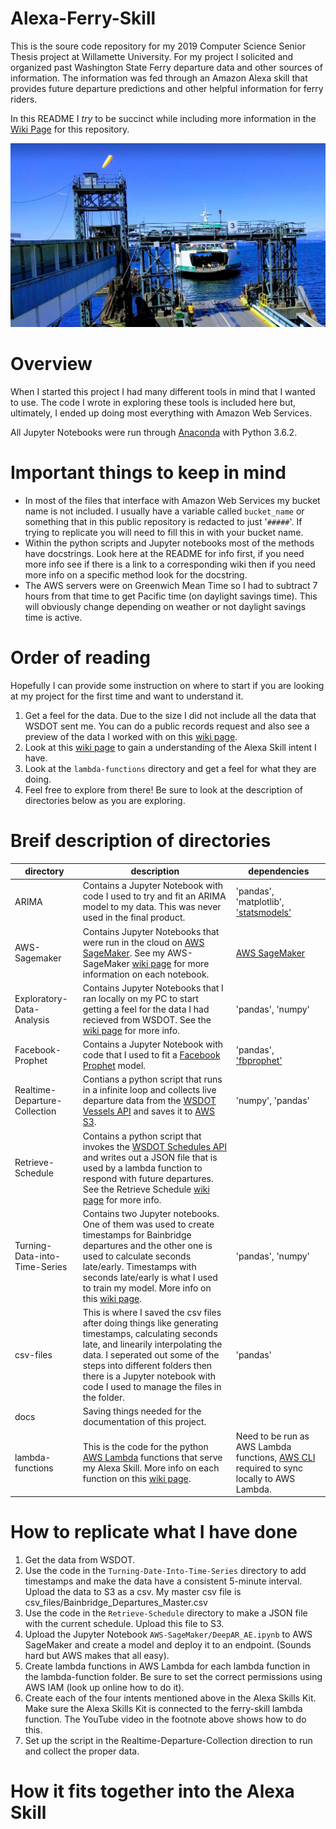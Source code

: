 # Alexa-Ferry-Skill

This is the soure code repository for my 2019 Computer Science Senior Thesis project at Willamette University. For my project I solicited and organized past Washington State Ferry departure data and other sources of information. The information was fed through an Amazon Alexa skill that provides future departure predictions and other helpful information for ferry riders.

In this README I _try_ to be succinct while including more information in the [Wiki Page](https://github.com/imkacarlson/Alexa-Ferry-Skill/wiki) for this repository.

 ![image](https://raw.githubusercontent.com/imkacarlson/Alexa-Ferry-Skill/master/docs/images/Ferry.JPG)

 # Overview
 When I started this project I had many different tools in mind that I wanted to use. The code I wrote in exploring these tools is included here but, ultimately, I ended up doing most everything with Amazon Web Services.

All Jupyter Notebooks were run through [Anaconda](https://www.anaconda.com/) with Python 3.6.2.

 # Important things to keep in mind
  - In most of the files that interface with Amazon Web Services my bucket name is not included. I usually have a variable called `bucket_name` or something that in this public repository is redacted to just '`#####`'. If trying to replicate you will need to fill this in with your bucket name.
  - Within the python scripts and Jupyter notebooks most of the methods have docstrings. Look here at the README for info first, if you need more info see if there is a link to a corresponding wiki then if you need more info on a specific method look for the docstring.
  - The AWS servers were on Greenwich Mean Time so I had to subtract 7 hours from that time to get Pacific time (on daylight savings time). This will obviously change depending on weather or not daylight savings time is active.
 
 # Order of reading
Hopefully I can provide some instruction on where to start if you are looking at my project for the first time and want to understand it.

 1. Get a feel for the data. Due to the size I did not include all the data that WSDOT sent me. You can do a public records request and also see a preview of the data I worked with on this [wiki page](https://github.com/imkacarlson/Alexa-Ferry-Skill/wiki/Turing-Data-into-Time-Series).
 2. Look at this [wiki page](https://github.com/imkacarlson/Alexa-Ferry-Skill/wiki/Alexa-Skills-Kit) to gain a understanding of the Alexa Skill intent I have.
 3. Look at the `lambda-functions` directory and get a feel for what they are doing.
 4. Feel free to explore from there! Be sure to look at the description of directories below as you are exploring.

 # Breif description of directories
directory                         | description                                                                | dependencies
----------------------------------|----------------------------------------------------------------------------|----------------
ARIMA                             | Contains a Jupyter Notebook with code I used to try and fit an ARIMA model to my data. This was never used in the final product.                | 'pandas', 'matplotlib', ['statsmodels'](https://www.statsmodels.org/devel/index.html)  
AWS-Sagemaker                     | Contains Jupyter Notebooks that were run in the cloud on [AWS SageMaker](https://aws.amazon.com/sagemaker/). See my AWS-SageMaker [wiki page](https://github.com/imkacarlson/Alexa-Ferry-Skill/wiki/AWS-Sagemaker) for more information on each notebook.     |[AWS SageMaker](https://aws.amazon.com/sagemaker/)
Exploratory-Data-Analysis         | Contains Jupyter Notebooks that I ran locally on my PC to start getting a feel for the data I had recieved from WSDOT. See the [wiki page]() for more info. | 'pandas', 'numpy'
Facebook-Prophet                  | Contains a Jupyter Notebook with code that I used to fit a [Facebook Prophet](https://facebook.github.io/prophet/) model. | 'pandas', ['fbprophet'](https://facebook.github.io/prophet/)
Realtime-Departure-Collection     | Contians a python script that runs in a infinite loop and collects live departure data from the [WSDOT Vessels API](http://www.wsdot.wa.gov/ferries/api/vessels/documentation/index.html) and saves it to [AWS S3](https://aws.amazon.com/s3/). | 'numpy', 'pandas'
Retrieve-Schedule                 | Contains a python script that invokes the [WSDOT Schedules API](http://www.wsdot.wa.gov/ferries/api/schedule/documentation/index.html) and writes out a JSON file that is used by a lambda function to respond with future departures. See the Retrieve Schedule [wiki page](https://github.com/imkacarlson/Alexa-Ferry-Skill/wiki/Retrieve-Schedule) for more info.|  
Turning-Data-into-Time-Series     | Contains two Jupyter notebooks. One of them was used to create timestamps for Bainbridge departures and the other one is used to calculate seconds late/early. Timestamps with seconds late/early is what I used to train my model. More info on this [wiki page](https://github.com/imkacarlson/Alexa-Ferry-Skill/wiki/Turing-Data-into-Time-Series).| 'pandas', 'numpy'
csv-files                         | This is where I saved the csv files after doing things like generating timestamps, calculating seconds late, and linearily interpolating the data. I seperated out some of the steps into different folders then there is a Jupyter notebook with code I used to manage the files in the folder. | 'pandas'
docs                              | Saving things needed for the documentation of this project. |
lambda-functions                  | This is the code for the python [AWS Lambda](https://aws.amazon.com/lambda/) functions that serve my Alexa Skill. More info on each function on this [wiki page](https://github.com/imkacarlson/Alexa-Ferry-Skill/wiki/Lambda-Functions).| Need to be run as AWS Lambda functions, [AWS CLI](https://aws.amazon.com/cli/) required to sync locally to AWS Lambda.


 # How to replicate what I have done
1.	Get the data from WSDOT.
2.	Use the code in the `Turning-Date-Into-Time-Series` directory to add timestamps and make the data have a consistent 5-minute interval. Upload the data to S3 as a csv. My master csv file is csv_files/Bainbridge_Departures_Master.csv
3.	Use the code in the `Retrieve-Schedule` directory to make a JSON file with the current schedule. Upload this file to S3.
4.	Upload the Jupyter Notebook `AWS-SageMaker/DeepAR_AE.ipynb` to AWS SageMaker and create a model and deploy it to an endpoint. (Sounds hard but AWS makes that all easy).
5.	Create lambda functions in AWS Lambda for each lambda function in the lambda-function folder. Be sure to set the correct permissions using AWS IAM (look up online how to do it).
6.	Create each of the four intents mentioned above in the Alexa Skills Kit. Make sure the Alexa Skills Kit is connected to the ferry-skill lambda function. The YouTube video in the footnote above shows how to do this.
7.	Set up the script in the Realtime-Departure-Collection direction to run and collect the proper data.


 # How it fits together into the Alexa Skill